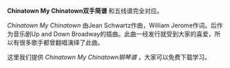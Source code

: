 

**Chinatown My Chinatown双手简谱** 和五线谱完全对应。

_Chinatown My Chinatown_ 由Jean Schwartz作曲，William Jerome作词。后作为音乐剧Up and Down
Broadway的插曲。此曲一经发行就受到大家的喜爱，所以有很多歌手都曾翻唱演绎了此曲。

这里我们提供 _Chinatown My Chinatown钢琴谱_ ，大家可以免费下载学习。

